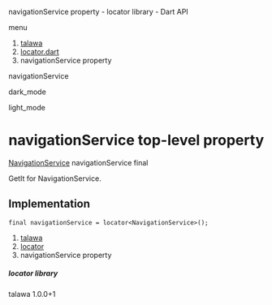 




navigationService property - locator library - Dart API







menu

1. [talawa](../index.html)
2. [locator.dart](../locator/locator-library.html)
3. navigationService property

navigationService


dark\_mode

light\_mode




# navigationService top-level property


[NavigationService](../services_navigation_service/NavigationService-class.html)
navigationService
final

GetIt for NavigationService.


## Implementation

```
final navigationService = locator<NavigationService>();
```

 


1. [talawa](../index.html)
2. [locator](../locator/locator-library.html)
3. navigationService property

##### locator library





talawa
1.0.0+1






